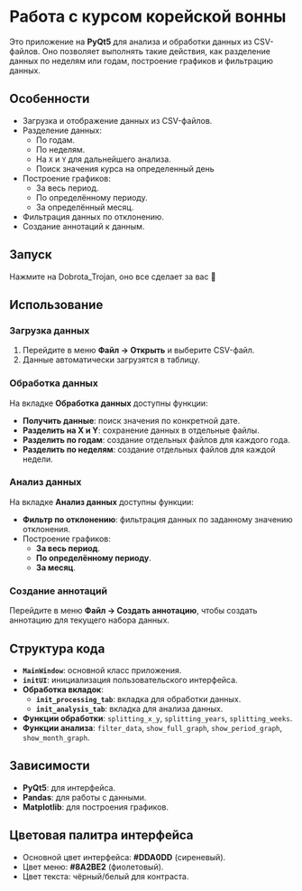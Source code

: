 # Работа с курсом корейской вонны

Это приложение на **PyQt5** для анализа и обработки данных из CSV-файлов. Оно позволяет выполнять такие действия, как разделение данных по неделям или годам, построение графиков и фильтрацию данных.

## Особенности

- Загрузка и отображение данных из CSV-файлов.
- Разделение данных:
  - По годам.
  - По неделям.
  - На `X` и `Y` для дальнейшего анализа.
  - Поиск значения курса на определенный день
- Построение графиков:
  - За весь период.
  - По определённому периоду.
  - За определённый месяц.
- Фильтрация данных по отклонению.
- Создание аннотаций к данным.


## Запуск
Нажмите на Dobrota_Trojan, оно все сделает за вас 🥴


## Использование

### Загрузка данных

1. Перейдите в меню **Файл → Открыть** и выберите CSV-файл.
2. Данные автоматически загрузятся в таблицу.

### Обработка данных

На вкладке **Обработка данных** доступны функции:
- **Получить данные**: поиск значения по конкретной дате.
- **Разделить на X и Y**: сохранение данных в отдельные файлы.
- **Разделить по годам**: создание отдельных файлов для каждого года.
- **Разделить по неделям**: создание отдельных файлов для каждой недели.

### Анализ данных

На вкладке **Анализ данных** доступны функции:
- **Фильтр по отклонению**: фильтрация данных по заданному значению отклонения.
- Построение графиков:
  - **За весь период**.
  - **По определённому периоду**.
  - **За месяц**.

### Создание аннотаций

Перейдите в меню **Файл → Создать аннотацию**, чтобы создать аннотацию для текущего набора данных.

## Структура кода

- **`MainWindow`**: основной класс приложения.
- **`initUI`**: инициализация пользовательского интерфейса.
- **Обработка вкладок**:
  - **`init_processing_tab`**: вкладка для обработки данных.
  - **`init_analysis_tab`**: вкладка для анализа данных.
- **Функции обработки**: `splitting_x_y`, `splitting_years`, `splitting_weeks`.
- **Функции анализа**: `filter_data`, `show_full_graph`, `show_period_graph`, `show_month_graph`.

## Зависимости

- **PyQt5**: для интерфейса.
- **Pandas**: для работы с данными.
- **Matplotlib**: для построения графиков.

## Цветовая палитра интерфейса

- Основной цвет интерфейса: **#DDA0DD** (сиреневый).
- Цвет меню: **#8A2BE2** (фиолетовый).
- Цвет текста: чёрный/белый для контраста.

